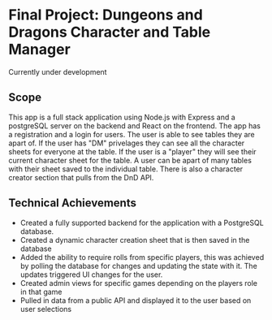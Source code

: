 # Final Project: Dungeons and Dragons Character and Table Manager
Currently under development

## Scope
This app is a full stack application using Node.js with Express and a postgreSQL server on the backend and React on the frontend.  The app has a registration and a login for users.  The user is able to see tables they are apart of.  If the user has "DM" privelages they can see all the character sheets for everyone at the table.  If the user is a "player" they will see their current character sheet for the table.  A user can be apart of many tables with their sheet saved to the individual table.  There is also a character creator section that pulls from the DnD API.

## Technical Achievements
* Created a fully supported backend for the application with a PostgreSQL database.
* Created a dynamic character creation sheet that is then saved in the database
* Added the ability to require rolls from specific players, this was achieved by polling the database for changes and updating the state with it.  The updates triggered UI changes for the user.
* Created admin views for specific games depending on the players role in that game
* Pulled in data from a public API and displayed it to the user based on user selections
